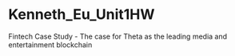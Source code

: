 # Kenneth_Eu_Unit1HW
Fintech Case Study - The case for Theta as the leading media and entertainment blockchain
